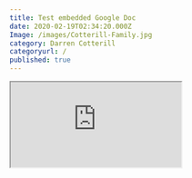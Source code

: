 ```yaml
---
title: Test embedded Google Doc
date: 2020-02-19T02:34:20.000Z
Image: /images/Cotterill-Family.jpg
category: Darren Cotterill
categoryurl: /
published: true
---
```

<div class="iframe-container">

<iframe src="https://docs
.google
.com/document/d/e/2PACX
-1vS6IBiSyYncZdAfoyRTTl1jTl4yo5_MKZwV12lS87_O6PD0VV1CDXAD0-Mo
-DBADsRd4LvZQX09_1iw/pub?embedded=true" allowfullscreen></iframe>

</div>